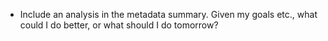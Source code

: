 - Include an analysis in the metadata summary. Given my goals etc., what could I do better, or what should I do tomorrow?
